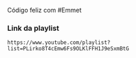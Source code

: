 Código feliz com #Emmet

### Link da playlist

```
https://www.youtube.com/playlist?list=PLirko8T4cEmw6Fs9OLKlFFH1J9eSxmBtG
```